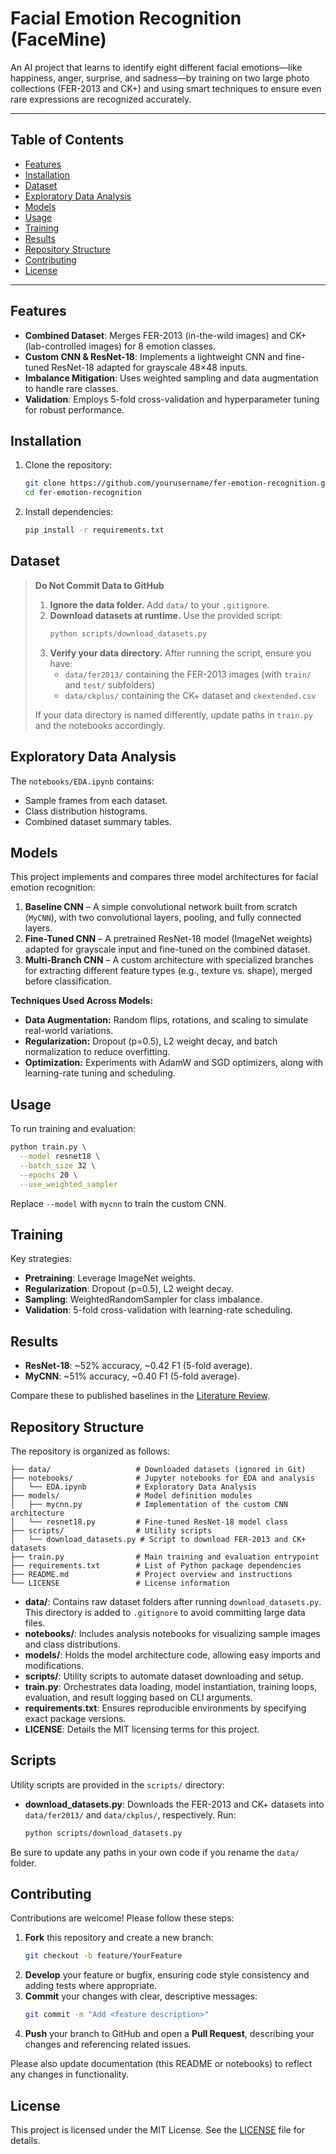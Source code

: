 # Facial Emotion Recognition (FaceMine)

An AI project that learns to identify eight different facial emotions—like happiness, anger, surprise, and sadness—by training on two large photo collections (FER-2013 and CK+) and using smart techniques to ensure even rare expressions are recognized accurately.

---

## Table of Contents

- [Features](#features)
- [Installation](#installation)
- [Dataset](#dataset)
- [Exploratory Data Analysis](#exploratory-data-analysis)
- [Models](#models)
- [Usage](#usage)
- [Training](#training)
- [Results](#results)
- [Repository Structure](#repository-structure)
- [Contributing](#contributing)
- [License](#license)

---

## Features

- **Combined Dataset**: Merges FER-2013 (in-the-wild images) and CK+ (lab-controlled images) for 8 emotion classes.
- **Custom CNN & ResNet-18**: Implements a lightweight CNN and fine-tuned ResNet-18 adapted for grayscale 48×48 inputs.
- **Imbalance Mitigation**: Uses weighted sampling and data augmentation to handle rare classes.
- **Validation**: Employs 5-fold cross-validation and hyperparameter tuning for robust performance.

## Installation

1. Clone the repository:
   ```bash
   git clone https://github.com/yourusername/fer-emotion-recognition.git
   cd fer-emotion-recognition
   ```
2. Install dependencies:
   ```bash
   pip install -r requirements.txt
   ```

## Dataset

> **Do Not Commit Data to GitHub**
>
> 1. **Ignore the data folder.** Add `data/` to your `.gitignore`.
> 2. **Download datasets at runtime.** Use the provided script:
>    ```bash
>    python scripts/download_datasets.py
>    ```
> 3. **Verify your data directory.** After running the script, ensure you have:
>    - `data/fer2013/` containing the FER-2013 images (with `train/` and `test/` subfolders)
>    - `data/ckplus/` containing the CK+ dataset and `ckextended.csv`
>
> If your data directory is named differently, update paths in `train.py` and the notebooks accordingly.

## Exploratory Data Analysis

The `notebooks/EDA.ipynb` contains:
- Sample frames from each dataset.
- Class distribution histograms.
- Combined dataset summary tables.

## Models

This project implements and compares three model architectures for facial emotion recognition:

1. **Baseline CNN** – A simple convolutional network built from scratch (`MyCNN`), with two convolutional layers, pooling, and fully connected layers.
2. **Fine-Tuned CNN** – A pretrained ResNet-18 model (ImageNet weights) adapted for grayscale input and fine-tuned on the combined dataset.
3. **Multi-Branch CNN** – A custom architecture with specialized branches for extracting different feature types (e.g., texture vs. shape), merged before classification.

**Techniques Used Across Models:**

- **Data Augmentation:** Random flips, rotations, and scaling to simulate real-world variations.
- **Regularization:** Dropout (p=0.5), L2 weight decay, and batch normalization to reduce overfitting.
- **Optimization:** Experiments with AdamW and SGD optimizers, along with learning-rate tuning and scheduling.

## Usage

To run training and evaluation:

```bash
python train.py \
  --model resnet18 \
  --batch_size 32 \
  --epochs 20 \
  --use_weighted_sampler
```

Replace `--model` with `mycnn` to train the custom CNN.

## Training

Key strategies:
- **Pretraining**: Leverage ImageNet weights.
- **Regularization**: Dropout (p=0.5), L2 weight decay.
- **Sampling**: WeightedRandomSampler for class imbalance.
- **Validation**: 5-fold cross-validation with learning-rate scheduling.

## Results

- **ResNet-18**: ~52% accuracy, ~0.42 F1 (5-fold average).
- **MyCNN**: ~51% accuracy, ~0.40 F1 (5-fold average).

Compare these to published baselines in the [Literature Review](docs/LITERATURE_REVIEW.md).

## Repository Structure

The repository is organized as follows:

```
├── data/                   # Downloaded datasets (ignored in Git)
├── notebooks/              # Jupyter notebooks for EDA and analysis
│   └── EDA.ipynb           # Exploratory Data Analysis
├── models/                 # Model definition modules
│   ├── mycnn.py            # Implementation of the custom CNN architecture
│   └── resnet18.py         # Fine-tuned ResNet-18 model class
├── scripts/                # Utility scripts
│   └── download_datasets.py # Script to download FER-2013 and CK+ datasets
├── train.py                # Main training and evaluation entrypoint
├── requirements.txt        # List of Python package dependencies
├── README.md               # Project overview and instructions
└── LICENSE                 # License information
```

- **data/**: Contains raw dataset folders after running `download_datasets.py`. This directory is added to `.gitignore` to avoid committing large data files.
- **notebooks/**: Includes analysis notebooks for visualizing sample images and class distributions.
- **models/**: Holds the model architecture code, allowing easy imports and modifications.
- **scripts/**: Utility scripts to automate dataset downloading and setup.
- **train.py**: Orchestrates data loading, model instantiation, training loops, evaluation, and result logging based on CLI arguments.
- **requirements.txt**: Ensures reproducible environments by specifying exact package versions.
- **LICENSE**: Details the MIT licensing terms for this project.
## Scripts

Utility scripts are provided in the `scripts/` directory:

- **download_datasets.py**: Downloads the FER-2013 and CK+ datasets into `data/fer2013/` and `data/ckplus/`, respectively. Run:
  ```bash
  python scripts/download_datasets.py
  ```

Be sure to update any paths in your own code if you rename the `data/` folder.

## Contributing

Contributions are welcome! Please follow these steps:

1. **Fork** this repository and create a new branch:
   ```bash
   git checkout -b feature/YourFeature
   ```
2. **Develop** your feature or bugfix, ensuring code style consistency and adding tests where appropriate.
3. **Commit** your changes with clear, descriptive messages:
   ```bash
   git commit -m "Add <feature description>"
   ```
4. **Push** your branch to GitHub and open a **Pull Request**, describing your changes and referencing related issues.

Please also update documentation (this README or notebooks) to reflect any changes in functionality.

## License

This project is licensed under the MIT License. See the [LICENSE](LICENSE) file for details.

